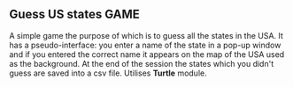 ## Guess US states GAME

A simple game the purpose of which is to guess all the states in the USA. It has a pseudo-interface: you enter a name of the state in a pop-up window and if you entered the correct name it appears on the map of the USA used as the background. At the end of the session the states which you didn't guess are saved into a csv file. Utilises **Turtle** module.
